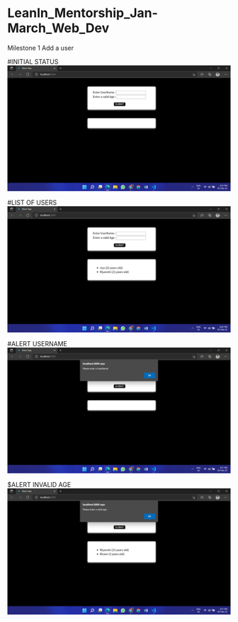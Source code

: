 # LeanIn_Mentorship_Jan-March_Web_Dev

Milestone 1
Add a user

#INITIAL STATUS
![](https://github.com/Riyanshi243/LeanIn_Mentorship_Jan-March_Web_Dev/blob/master/Initial_status.png)

#LIST OF USERS
![](https://github.com/Riyanshi243/LeanIn_Mentorship_Jan-March_Web_Dev/blob/master/list_of_users.png)

#ALERT USERNAME
![](https://github.com/Riyanshi243/LeanIn_Mentorship_Jan-March_Web_Dev/blob/master/alert_username.png)

$ALERT INVALID AGE
![](https://github.com/Riyanshi243/LeanIn_Mentorship_Jan-March_Web_Dev/blob/master/alert_invalid_age.png)
